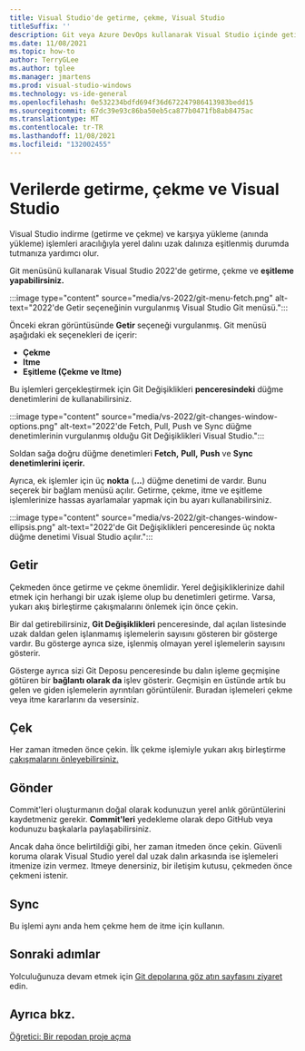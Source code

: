 ```yaml
---
title: Visual Studio'de getirme, çekme, Visual Studio
titleSuffix: ''
description: Git veya Azure DevOps kullanarak Visual Studio içinde getirme, çekme, Azure DevOps.
ms.date: 11/08/2021
ms.topic: how-to
author: TerryGLee
ms.author: tglee
ms.manager: jmartens
ms.prod: visual-studio-windows
ms.technology: vs-ide-general
ms.openlocfilehash: 0e532234bdfd694f36d672247986413983bedd15
ms.sourcegitcommit: 67dc39e93c86ba50eb5ca877b0471fb8ab8475ac
ms.translationtype: MT
ms.contentlocale: tr-TR
ms.lasthandoff: 11/08/2021
ms.locfileid: "132002455"
---
```

# <a name="fetch-pull-and-sync-in-visual-studio"></a>Verilerde getirme, çekme ve Visual Studio

Visual Studio indirme (getirme ve çekme) ve karşıya yükleme (anında yükleme) işlemleri aracılığıyla yerel dalını uzak dalınıza eşitlenmiş durumda tutmanıza yardımcı olur.

Git menüsünü kullanarak Visual Studio 2022'de getirme, çekme ve **eşitleme yapabilirsiniz.**

:::image type="content" source="media/vs-2022/git-menu-fetch.png" alt-text="2022'de Getir seçeneğinin vurgulanmış Visual Studio Git menüsü.":::

Önceki ekran görüntüsünde **Getir** seçeneği vurgulanmış. Git menüsü aşağıdaki ek seçenekleri de içerir:

- **Çekme**
- **Itme**
- **Eşitleme (Çekme ve Itme)**

Bu işlemleri gerçekleştirmek için Git Değişiklikleri **penceresindeki** düğme denetimlerini de kullanabilirsiniz.

:::image type="content" source="media/vs-2022/git-changes-window-options.png" alt-text="2022'de Fetch, Pull, Push ve Sync düğme denetimlerinin vurgulanmış olduğu Git Değişiklikleri Visual Studio.":::

Soldan sağa doğru düğme denetimleri **Fetch,** **Pull,** **Push** ve **Sync denetimlerini içerir.**

Ayrıca, ek işlemler için üç **nokta** (**...**) düğme denetimi de vardır. Bunu seçerek bir bağlam menüsü açılır. Getirme, çekme, itme ve eşitleme işlemlerinize hassas ayarlamalar yapmak için bu ayarı kullanabilirsiniz.

:::image type="content" source="media/vs-2022/git-changes-window-ellipsis.png" alt-text="2022'de Git Değişiklikleri penceresinde üç nokta düğme denetimi Visual Studio açılır.":::

## <a name="fetch"></a>Getir

Çekmeden önce getirme ve çekme önemlidir. Yerel değişikliklerinize dahil etmek için herhangi bir uzak işleme olup bu denetimleri getirme. Varsa, yukarı akış birleştirme çakışmalarını önlemek için önce çekin.

Bir dal getirebilirsiniz, **Git Değişiklikleri** penceresinde, dal açılan listesinde uzak daldan gelen işlanmamış işlemelerin sayısını gösteren bir gösterge vardır. Bu gösterge ayrıca size, işlenmiş olmayan yerel işlemelerin sayısını gösterir.

Gösterge ayrıca sizi Git Deposu penceresinde bu dalın işleme geçmişine götüren bir **bağlantı olarak da** işlev gösterir. Geçmişin en üstünde artık bu gelen ve giden işlemelerin ayrıntıları görüntülenir. Buradan işlemeleri çekme veya itme kararlarını da vesersiniz.

## <a name="pull"></a>Çek

Her zaman itmeden önce çekin. İlk çekme işlemiyle yukarı akış birleştirme [çakışmalarını önleyebilirsiniz.](git-resolve-conflicts.md)

## <a name="push"></a>Gönder

Commit'leri oluşturmanın doğal olarak kodunuzun yerel anlık görüntülerini kaydetmeniz gerekir. **Commit'leri** yedekleme olarak depo GitHub veya kodunuzu başkalarla paylaşabilirsiniz.

Ancak daha önce belirtildiği gibi, her zaman itmeden önce çekin. Güvenli koruma olarak Visual Studio yerel dal uzak dalın arkasında ise işlemeleri itmenize izin vermez. Itmeye denersiniz, bir iletişim kutusu, çekmeden önce çekmeni istenir.

## <a name="sync"></a>Sync

Bu işlemi aynı anda hem çekme hem de itme için kullanın.

## <a name="next-steps"></a>Sonraki adımlar

Yolculuğunuza devam etmek için [Git depolarına göz atın sayfasını ziyaret](git-browse-repository.md) edin.

## <a name="see-also"></a>Ayrıca bkz.

[Öğretici: Bir repodan proje açma](../get-started/tutorial-open-project-from-repo.md)
